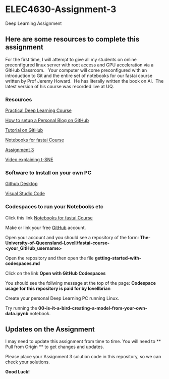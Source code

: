 # ELEC4630-Assignment-3
Deep Learning Assignment

## Here are some resources to complete this assignment

For the first time, I will attempt to give all my students on online preconfigured linux server with root access and GPU acceleration via a GitHub Classroom.   Your computer will come preconfigured with an introduction to Git and the entire set of notebooks for our fastai course written by Prof Jeremy Howard.  He has literally written the book on AI.  The latest version of his course was recorded live at UQ. 

### Resources

[Practical Deep Learning Course](https://course.fast.ai/)

[How to setup a Personal Blog on GitHub](https://www.fast.ai/posts/2020-01-16-fast_template.html)

[Tutorial on GitHub](https://classroom.github.com/a/WQ2cYhvn)

[Notebooks for fastai Course](https://classroom.github.com/a/55q09ppO)

[Assignment 3](https://classroom.github.com/a/bFnkoIfT)

[Video explaining t-SNE](https://youtu.be/RJVL80Gg3lA )

### Software to Install on your own PC

[Github Desktop](https://desktop.github.com/)

[Visual Studio Code](https://code.visualstudio.com/)


### Codespaces to run your Notebooks etc

Click this link [Notebooks for fastai Course](https://classroom.github.com/a/55q09ppO)

Make or link your free [GitHub](https://github.com) account.

Open your account and you should see a repository of the form: **The-University-of-Queensland-Lovell/fastai-course-<your_GitHub_username>**

Open the repository and then open the file **getting-started-with-codespaces.md**

Click on the link **Open with GitHub Codespaces**

You should see the follwing message at the top of the page: **Codespace usage for this repository is paid for by lovellbrian**

Create your personal Deep Learning PC running Linux.

Try running the **00-is-it-a-bird-creating-a-model-from-your-own-data.ipynb** notebook.

## Updates on the Assignment

I may need to update this assignment from time to time.  You will need to ** Pull from Origin ** to get changes and updates. 

Please place your Assignment 3 solution code in this repository, so we can check your solutions. 

**Good Luck!**
